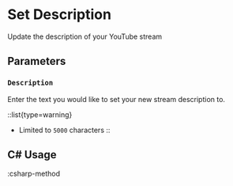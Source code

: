 # Set Description
Update the description of your YouTube stream

## Parameters
### `Description`
Enter the text you would like to set your new stream description to.

::list{type=warning}
- Limited to `5000` characters
::

## C# Usage
:csharp-method